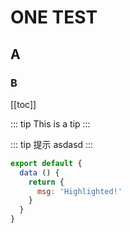 # ONE TEST

## A

### B

[[toc]]

::: tip
This is a tip
:::

::: tip 提示
asdasd
:::

``` js
export default {
  data () {
    return {
      msg: 'Highlighted!'
    }
  }
}
```
